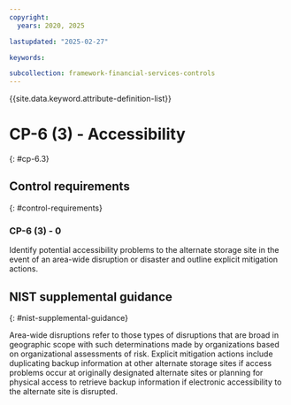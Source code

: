 ```yaml
---
copyright:
  years: 2020, 2025

lastupdated: "2025-02-27"

keywords:

subcollection: framework-financial-services-controls
---
```


{{site.data.keyword.attribute-definition-list}}

# CP-6 (3) -  Accessibility
{: #cp-6.3}

## Control requirements
{: #control-requirements}



### CP-6 (3) - 0


Identify potential accessibility problems to the alternate storage site in the event of an area-wide disruption or disaster and outline explicit mitigation actions.












## NIST supplemental guidance
{: #nist-supplemental-guidance}

Area-wide disruptions refer to those types of disruptions that are broad in geographic scope with such determinations made by organizations based on organizational assessments of risk. Explicit mitigation actions include duplicating backup information at other alternate storage sites if access problems occur at originally designated alternate sites or planning for physical access to retrieve backup information if electronic accessibility to the alternate site is disrupted.
